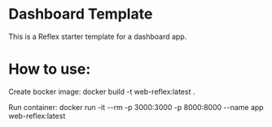# Dashboard Template

This is a Reflex starter template for a dashboard app.


# How to use:

Create bocker image:
docker build -t web-reflex:latest .

Run container:
docker run -it --rm -p 3000:3000 -p 8000:8000 --name app web-reflex:latest
 



